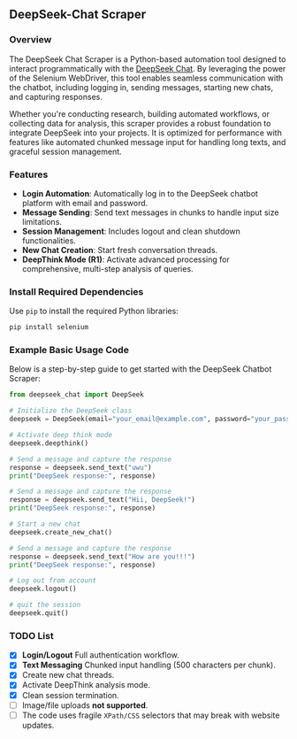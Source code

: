

## DeepSeek-Chat Scraper

### Overview
The DeepSeek Chat Scraper is a Python-based automation tool designed to interact programmatically with the [DeepSeek Chat](https://chat.deepseek.com/). By leveraging the power of the Selenium WebDriver, this tool enables seamless communication with the chatbot, including logging in, sending messages, starting new chats, and capturing responses.

Whether you're conducting research, building automated workflows, or collecting data for analysis, this scraper provides a robust foundation to integrate DeepSeek into your projects. It is optimized for performance with features like automated chunked message input for handling long texts, and graceful session management.

### Features 

- **Login Automation**: Automatically log in to the DeepSeek chatbot platform with email and password.  
- **Message Sending**: Send text messages in chunks to handle input size limitations.  
- **Session Management**: Includes logout and clean shutdown functionalities.  
- **New Chat Creation**: Start fresh conversation threads.  
- **DeepThink Mode (R1)**: Activate advanced processing for comprehensive, multi-step analysis of queries.  

### Install Required Dependencies
Use `pip` to install the required Python libraries:

```bash
pip install selenium
```

### Example Basic Usage Code 
Below is a step-by-step guide to get started with the DeepSeek Chatbot Scraper:

```python
from deepseek_chat import DeepSeek

# Initialize the DeepSeek class
deepseek = DeepSeek(email="your_email@example.com", password="your_password")

# Activate deep think mode
deepseek.deepthink()

# Send a message and capture the response
response = deepseek.send_text("uwu")
print("DeepSeek response:", response)

# Send a message and capture the response
response = deepseek.send_text("Hii, DeepSeek!")
print("DeepSeek response:", response)

# Start a new chat
deepseek.create_new_chat()

# Send a message and capture the response
response = deepseek.send_text("How are you!!!")
print("DeepSeek response:", response)

# Log out from account
deepseek.logout()

# quit the session
deepseek.quit()
```

### TODO List
- [x] **Login/Logout** Full authentication workflow.
- [x] **Text Messaging** Chunked input handling (500 characters per chunk).  
- [x] Create new chat threads.
- [x] Activate DeepThink analysis mode.  
- [x] Clean session termination.
- [ ] Image/file uploads **not supported**.
- [ ] The code uses fragile `XPath/CSS` selectors that may break with website updates.
